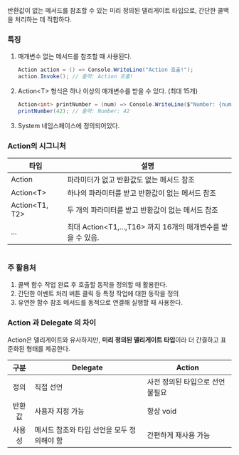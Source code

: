 
반환값이 없는 메서드를 참조할 수 있는 미리 정의된 델리게이트 타입으로, 간단한 콜백을 처리하는 데 적합하다.
### 특징

1. 매개변수 없는 메서드를 참조할 때 사용된다.
	```csharp
	Action action = () => Console.WriteLine("Action 호출!");
	action.Invoke(); // 출력: Action 호출!
	```
2. Action<T\> 형식은 하나 이상의 매개변수를 받을 수 있다. (최대 15개)
	```csharp
	Action<int> printNumber = (num) => Console.WriteLine($"Number: {num}");
	printNumber(42); // 출력: Number: 42
	```
3. System 네임스페이스에 정의되어있다.

### Action의 시그니처
| 타입             | 설명                                           |
| -------------- | -------------------------------------------- |
| Action         | 파라미터가 없고 반환값도 없는 메서드 참조                      |
| Action<T\>     | 하나의 파라미터를 받고 반환값이 없는 메서드 참조                  |
| Action<T1, T2> | 두 개의 파라미터를 받고 반환값이 없는 메서드 참조                 |
| ...            | 최대 Action<T1,...,T16> 까지 16개의 매개변수를 받을 수 있음. |
```csharp
```

### 주 활용처
1. 콜백 함수
	작업 완료 후 호출할 동작을 정의할 때 활용한다.
2. 간단한 이벤트 처리
	버튼 클릭 등 특정 작업에 대한 동작을 정의
3. 유연한 함수 참조
	메서드를 동적으로 연결해 실행할 때 사용한다.

### Action 과 Delegate 의 차이

Action은 델리게이트와 유사하지만, **미리 정의된 델리게이트 타입**이라 더 간결하고 표준화된 형태를 제공한다.

| 구분  | Delegate                 | Action             |
| :-: | ------------------------ | ------------------ |
| 정의  | 직접 선언                    | 사전 정의된 타입으로 선언 불필요 |
| 반환값 | 사용자 지정 가능                | 항상 void            |
| 사용성 | 메서드 참조와 타입 선언을 모두 정의해야 함 | 간편하게 재사용 가능        |


